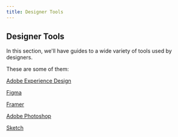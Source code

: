 ```yaml
---
title: Designer Tools
---
```

## Designer Tools

In this section, we'll have guides to a wide variety of tools used by designers.

These are some of them:

[Adobe Experience Design](www.adobe.com/products/experience-design.html)

[Figma](https://www.figma.com)

[Framer](https://framer.com)

[Adobe Photoshop](http://adobe.com/Photoshop)

[Sketch](https://www.sketchapp.com)
